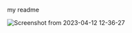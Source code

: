 my readme

![Screenshot from 2023-04-12 12-36-27](https://github.com/Samsonasumu/R-DATA_SCIENCE/assets/99386103/02db4c54-f6f8-45b1-8815-26b9226301c5)

